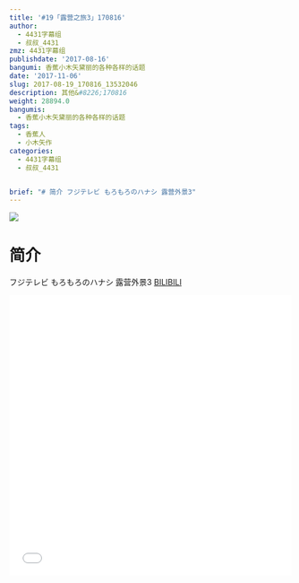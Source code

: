 ```yaml
---
title: '#19「露营之旅3」170816'
author:
  - 4431字幕组
  - 叔叔_4431
zmz: 4431字幕组
publishdate: '2017-08-16'
bangumi: 香蕉小木矢黛丽的各种各样的话题
date: '2017-11-06'
slug: 2017-08-19_170816_13532046
description: 其他&#8226;170816
weight: 28894.0
bangumis:
  - 香蕉小木矢黛丽的各种各样的话题
tags:
  - 香蕉人
  - 小木矢作
categories:
  - 4431字幕组
  - 叔叔_4431


brief: "# 简介 フジテレビ もろもろのハナシ 露营外景3"
---
```

![](https://i.imgur.com/TC0GQ5y.png)
# 简介  
フジテレビ もろもろのハナシ
露营外景3
  [BILIBILI](https://www.bilibili.com/video/av13532046/)

  <iframe src="//www.bilibili.com/blackboard/player.html?aid=13532046" width="100%" height="500" frameborder="0" allowfullscreen="allowfullscreen"></iframe>
